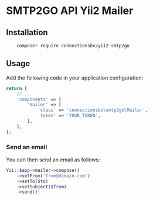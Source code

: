 # SMTP2GO API Yii2 Mailer

## Installation

```
    composer require connectionsbv/yii2-smtp2go
```

## Usage

Add the following code in your application configuration:
```php
return [
    //....
    'components' => [
        'mailer' => [
            'class' => 'connectionsbv\smtp2go\Mailer',
            'token' => 'YOUR_TOKEN',
        ],
    ],
];
```

### Send an email

You can then send an email as follows:
```php
Yii::$app->mailer->compose()
    ->setFrom('from@domain.com')
    ->setTo($to)
    ->setSubject($from)
    ->send();
```
